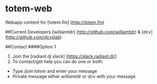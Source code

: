 # totem-web
Webapp content for [totem.fm] (http://totem.fm)

##Current Developers
[williamtdr] (http://github.com/williamtdr) & [dcv] (http://github.com/dcvslab)

##Contact
####Option 1
1. Join the [radiant.dj slack] (https://slack.radiant.dj/)
2. To contact/get help you can do one or both:
  * Type */join totem* and enter your message
  * Private message either *williamtdr* or *dcv* with your message


